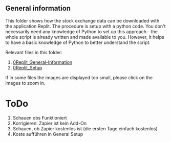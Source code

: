 ## General information
This folder shows how the stock exchange data can be downloaded with the application Replit. The procedure is setup with a python code. You don't necessarily need any knowledge of Python to set up this approach - the whole script is already written and made available to you. However, it helps to have a basic knowledge of Python to better understand the script.

Relevant files in this folder:
1. [0Replit_General-Information](0Replit_General-Information.md)
2. [0Replit_Setup](0Replit_Setup.md)

If in some files the images are displayed too small, please click on the images to zoom in. 

# ToDo

1. Schauen obs Funktioniert
2. Korrigieren: Zapier ist kein Add-On
3. Schauen, ob Zapier kostenlos ist (die ersten Tage einfach kostenlos)
4. Koste aufführen in General Setup
